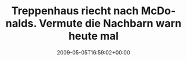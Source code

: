 ---
retweeted: false
source: <a href="http://twitter.com" rel="nofollow">Twitter Web Client</a>
entities:
  hashtags: []
  symbols: []
  user_mentions: []
  urls: []
display_text_range:
- '0'
- '82'
favorite_count: '1'
id_str: '1707759284'
truncated: false
retweet_count: '0'
id: '1707759284'
created_at: Tue May 05 16:59:02 +0000 2009
favorited: false
full_text: Treppenhaus riecht nach McDonalds. Vermute die Nachbarn warn heute mal
  fein Essen.
lang: de
tags:
- pesos/twitter
date: '2009-05-05T16:59:02+00:00'
src: https://twitter.com/bascht/status/1707759284
original_url: https://twitter.com/bascht/status/1707759284
type: twitter_tweet
text: Treppenhaus riecht nach McDonalds. Vermute die Nachbarn warn heute mal fein
  Essen.
title: 'Treppenhaus riecht nach McDonalds. Vermute die Nachbarn warn heute mal '

---